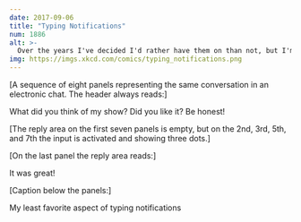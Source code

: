 ```yaml
---
date: 2017-09-06
title: "Typing Notifications"
num: 1886
alt: >-
  Over the years I've decided I'd rather have them on than not, but I'm glad there aren't "has opened a blank note to compose a reply to you" notifications.
img: https://imgs.xkcd.com/comics/typing_notifications.png
---
```

[A sequence of eight panels representing the same conversation in an electronic chat. The header always reads:]

What did you think of my show? Did you like it? Be honest!

[The reply area on the first seven panels is empty, but on the 2nd, 3rd, 5th, and 7th the input is activated and showing three dots.]

[On the last panel the reply area reads:]

It was great!

[Caption below the panels:]

My least favorite aspect of typing notifications
